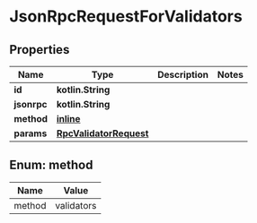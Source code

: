 
# JsonRpcRequestForValidators

## Properties
| Name | Type | Description | Notes |
| ------------ | ------------- | ------------- | ------------- |
| **id** | **kotlin.String** |  |  |
| **jsonrpc** | **kotlin.String** |  |  |
| **method** | [**inline**](#Method) |  |  |
| **params** | [**RpcValidatorRequest**](RpcValidatorRequest.md) |  |  |


<a id="Method"></a>
## Enum: method
| Name | Value |
| ---- | ----- |
| method | validators |



